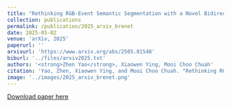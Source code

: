 ```yaml
---
title: "Rethinking RGB-Event Semantic Segmentation with a Novel Bidirectional Motion-enhanced Event Representation"
collection: publications
permalink: /publication/2025_arxiv_brenet
date: 2025-05-02
venue: 'arXiv, 2025'
paperurl: ''
arxivurl: 'https://www.arxiv.org/abs/2505.01548'
biburl: '../files/arxiv2025.txt'
authors: '<strong>Zhen Yao</strong>, Xiaowen Ying, Mooi Choo Chuah'
citation: 'Yao, Zhen, Xiaowen Ying, and Mooi Choo Chuah. "Rethinking RGB-Event Semantic Segmentation with a Novel Bidirectional Motion-enhanced Event Representation." arXiv preprint arXiv:2505.01548 (2025).'
image: '../images/2025_arxiv_brenet.png'
---
```


[Download paper here](https://www.arxiv.org/pdf/2505.01548)
